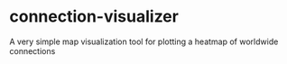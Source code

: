 # connection-visualizer
A very simple map visualization tool for plotting a heatmap of worldwide connections
